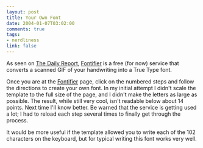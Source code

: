 ```yaml
--- 
layout: post
title: Your Own Font
date: 2004-01-07T03:02:00
comments: true
tags:
- nerdliness
link: false
---
```

As seen on <a href="http://zeldman.com/" title="Jeffrey Zeldman">The Daily Report</a>, <a href="http://www.fontifier.com" title="Fontifier.com">Fontifier</a> is a free (for now) service that converts a scanned GIF of your handwriting into a True Type font.

Once you are at the <a href="http://www.fontifier.com" title="Fontifier.com">Fontifier</a> page, click on the numbered steps and follow the directions to create your own font. In my initial attempt I didn't scale the template to the full size of the page, and I didn't make the letters as large as possible. The result, while still very cool, isn't readable below about 14 points. Next time I'll know better. Be warned that the service is getting used a lot; I had to reload each step several times to finally get through the process.

It would be more useful if the template allowed you to write each of the 102 characters on the keyboard, but for typical writing this font works very well.
